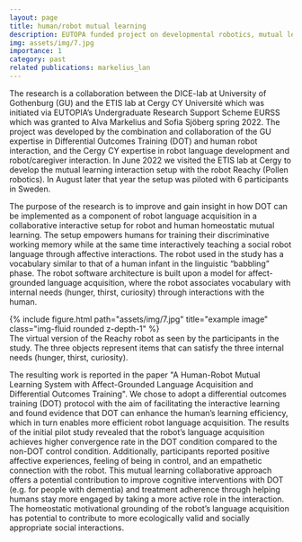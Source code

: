 ```yaml
---
layout: page
title: human/robot mutual learning
description: EUTOPA funded project on developmental robotics, mutual learning and differential outcomes training
img: assets/img/7.jpg
importance: 1
category: past
related publications: markelius_lan
---
```


The research is a collaboration between the DICE-lab at University of Gothenburg (GU) and the ETIS lab at Cergy CY Université which was initiated via EUTOPIA’s Undergraduate Research Support Scheme EURSS which was granted to Alva Markelius and Sofia Sjöberg spring 2022. The project was developed by the combination and collaboration of the GU expertise in Differential Outcomes Training (DOT) and human robot interaction, and the Cergy CY expertise in robot language development and robot/caregiver interaction. In June 2022 we visited the ETIS lab at Cergy to develop the mutual learning interaction setup with the robot Reachy (Pollen robotics). In August later that year the setup was piloted with 6 participants in Sweden. 


The purpose of the research is to improve and gain insight in how DOT can be implemented as a component of robot language acquisition in a collaborative interactive setup for robot and human homeostatic mutual learning. The setup empowers humans for training their discriminative working memory while at the same time interactively teaching a social robot language through affective interactions. The robot used in the study has a vocabulary similar to that of a human infant in the linguistic “babbling” phase. The robot software architecture is built upon a model for affect-grounded language acquisition, where the robot associates vocabulary with internal needs (hunger, thirst, curiosity) through interactions with the human.


<div class="row">
    <div class="col-sm mt-3 mt-md-0">
        {% include figure.html path="assets/img/7.jpg" title="example image" class="img-fluid rounded z-depth-1" %}
    </div>
</div>
<div class="caption">
    The virtual version of the Reachy robot as seen by the participants in the study. The three objects represent items that can satisfy the three internal needs (hunger, thirst, curiosity). 
</div>

The resulting work is reported in the paper "A Human-Robot Mutual Learning System with Affect-Grounded Language Acquisition and Differential Outcomes Training". We chose to adopt a differential outcomes training (DOT) protocol with the aim of facilitating the interactive learning and found evidence that DOT can enhance the human’s learning efficiency, which in turn enables more efficient robot language acquisition. The results of the initial pilot study revealed that the robot’s language acquisition achieves higher convergence rate in the DOT condition compared to the non-DOT control condition. Additionally, participants reported positive affective experiences, feeling of being in control, and an empathetic connection with the robot. This mutual learning collaborative approach offers a potential contribution to improve cognitive interventions with DOT (e.g. for people with dementia) and treatment adherence through helping humans stay more engaged by taking a more active role in the interaction. The homeostatic motivational grounding of the robot’s language acquisition has potential to contribute to more ecologically valid and socially appropriate social interactions.
